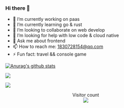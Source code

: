 ### Hi there 👋

<!--
**maoxiaodun/maoxiaodun** is a ✨ _special_ ✨ repository because its `README.md` (this file) appears on your GitHub profile.

Here are some ideas to get you started:
-->
- 🔭 I’m currently working on paas
- 🌱 I’m currently learning go & rust
- 👯 I’m looking to collaborate on web develop
- 🤔 I’m looking for help with low code & cloud native
- 💬 Ask me about frontend
- 📫 How to reach me: 1830728154@qq.com
- ⚡ Fun fact: travel && console game

[![Anurag's github stats](https://github-readme-stats.vercel.app/api?username=maoxiaodun)](https://github.com/anuraghazra/github-readme-stats?theme=dark)

![](https://media0.giphy.com/media/3otPorWLQJq5GmHRtu/giphy.gif)

<a href=#><img src="contributions.svg"></a>

<p align="center"> 
  Visitor count<br>
  <img src="https://profile-counter.glitch.me/daweedkob/count.svg" />
</p>
